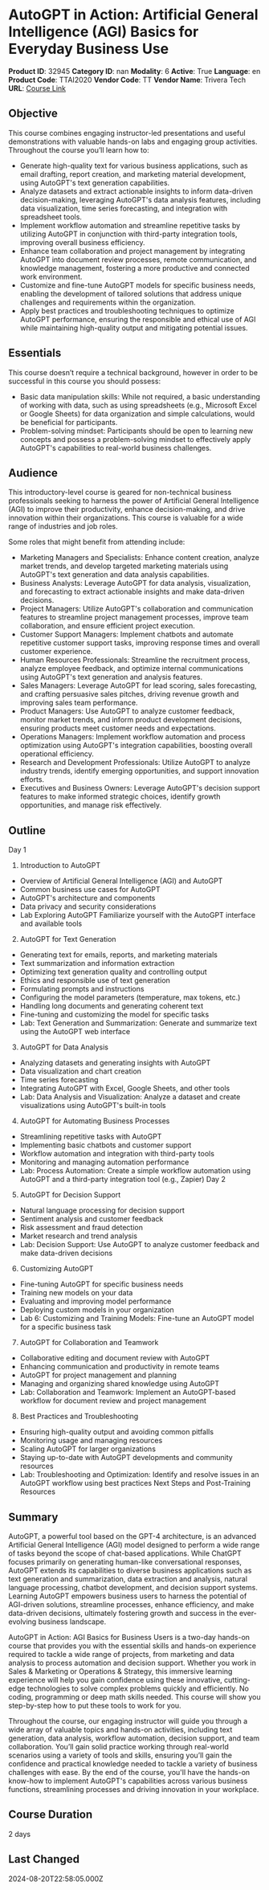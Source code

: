# AutoGPT in Action: Artificial General Intelligence (AGI) Basics for Everyday Business Use

**Product ID**: 32945
**Category ID**: nan
**Modality**: 6
**Active**: True
**Language**: en
**Product Code**: TTAI2020
**Vendor Code**: TT
**Vendor Name**: Trivera Tech
**URL**: [Course Link](https://www.fastlaneus.com/course/triveratech-ttai2020)

## Objective
This course combines engaging instructor-led presentations and useful demonstrations with valuable hands-on labs and engaging group activities. Throughout the course you’ll learn how to: 



- Generate high-quality text for various business applications, such as email drafting, report creation, and marketing material development, using AutoGPT's text generation capabilities.
- Analyze datasets and extract actionable insights to inform data-driven decision-making, leveraging AutoGPT's data analysis features, including data visualization, time series forecasting, and integration with spreadsheet tools.
- Implement workflow automation and streamline repetitive tasks by utilizing AutoGPT in conjunction with third-party integration tools, improving overall business efficiency.
- Enhance team collaboration and project management by integrating AutoGPT into document review processes, remote communication, and knowledge management, fostering a more productive and connected work environment.
- Customize and fine-tune AutoGPT models for specific business needs, enabling the development of tailored solutions that address unique challenges and requirements within the organization.
- Apply best practices and troubleshooting techniques to optimize AutoGPT performance, ensuring the responsible and ethical use of AGI while maintaining high-quality output and mitigating potential issues.

## Essentials
This course doesn’t require a technical background, however in order to be successful in this course you should possess:



- Basic data manipulation skills: While not required, a basic understanding of working with data, such as using spreadsheets (e.g., Microsoft Excel or Google Sheets) for data organization and simple calculations, would be beneficial for participants.
- Problem-solving mindset: Participants should be open to learning new concepts and possess a problem-solving mindset to effectively apply AutoGPT's capabilities to real-world business challenges.

## Audience
This introductory-level course is geared for non-technical business professionals seeking to harness the power of Artificial General Intelligence (AGI) to improve their productivity, enhance decision-making, and drive innovation within their organizations. This course is valuable for a wide range of industries and job roles. 

Some roles that might benefit from attending include:



- Marketing Managers and Specialists: Enhance content creation, analyze market trends, and develop targeted marketing materials using AutoGPT's text generation and data analysis capabilities.
- Business Analysts: Leverage AutoGPT for data analysis, visualization, and forecasting to extract actionable insights and make data-driven decisions.
- Project Managers: Utilize AutoGPT's collaboration and communication features to streamline project management processes, improve team collaboration, and ensure efficient project execution.
- Customer Support Managers: Implement chatbots and automate repetitive customer support tasks, improving response times and overall customer experience.
- Human Resources Professionals: Streamline the recruitment process, analyze employee feedback, and optimize internal communications using AutoGPT's text generation and analysis features.
- Sales Managers: Leverage AutoGPT for lead scoring, sales forecasting, and crafting persuasive sales pitches, driving revenue growth and improving sales team performance.
- Product Managers: Use AutoGPT to analyze customer feedback, monitor market trends, and inform product development decisions, ensuring products meet customer needs and expectations.
- Operations Managers: Implement workflow automation and process optimization using AutoGPT's integration capabilities, boosting overall operational efficiency.
- Research and Development Professionals: Utilize AutoGPT to analyze industry trends, identify emerging opportunities, and support innovation efforts.
- Executives and Business Owners: Leverage AutoGPT's decision support features to make informed strategic choices, identify growth opportunities, and manage risk effectively.

## Outline
Day 1


1.	Introduction to AutoGPT 



- Overview of Artificial General Intelligence (AGI) and AutoGPT
- Common business use cases for AutoGPT
- AutoGPT's architecture and components
- Data privacy and security considerations
- Lab Exploring AutoGPT Familiarize yourself with the AutoGPT interface and available tools
2.	AutoGPT for Text Generation 



- Generating text for emails, reports, and marketing materials
- Text summarization and information extraction
- Optimizing text generation quality and controlling output
- Ethics and responsible use of text generation
- Formulating prompts and instructions
- Configuring the model parameters (temperature, max tokens, etc.)
- Handling long documents and generating coherent text
- Fine-tuning and customizing the model for specific tasks
- Lab: Text Generation and Summarization: Generate and summarize text using the AutoGPT web interface
3.	AutoGPT for Data Analysis



- Analyzing datasets and generating insights with AutoGPT
- Data visualization and chart creation
- Time series forecasting
- Integrating AutoGPT with Excel, Google Sheets, and other tools
- Lab: Data Analysis and Visualization: Analyze a dataset and create visualizations using AutoGPT's built-in tools
4.	AutoGPT for Automating Business Processes 



- Streamlining repetitive tasks with AutoGPT
- Implementing basic chatbots and customer support
- Workflow automation and integration with third-party tools
- Monitoring and managing automation performance
- Lab: Process Automation: Create a simple workflow automation using AutoGPT and a third-party integration tool (e.g., Zapier)
Day 2


5.	AutoGPT for Decision Support



- Natural language processing for decision support
- Sentiment analysis and customer feedback
- Risk assessment and fraud detection
- Market research and trend analysis
- Lab: Decision Support: Use AutoGPT to analyze customer feedback and make data-driven decisions
6.	Customizing AutoGPT 



- Fine-tuning AutoGPT for specific business needs
- Training new models on your data
- Evaluating and improving model performance
- Deploying custom models in your organization
- Lab 6: Customizing and Training Models: Fine-tune an AutoGPT model for a specific business task
7.	AutoGPT for Collaboration and Teamwork



- Collaborative editing and document review with AutoGPT
- Enhancing communication and productivity in remote teams
- AutoGPT for project management and planning
- Managing and organizing shared knowledge using AutoGPT
- Lab: Collaboration and Teamwork: Implement an AutoGPT-based workflow for document review and project management
8.	Best Practices and Troubleshooting 



- Ensuring high-quality output and avoiding common pitfalls
- Monitoring usage and managing resources
- Scaling AutoGPT for larger organizations
- Staying up-to-date with AutoGPT developments and community resources
- Lab: Troubleshooting and Optimization: Identify and resolve issues in an AutoGPT workflow using best practices
Next Steps and Post-Training Resources

## Summary
AutoGPT, a powerful tool based on the GPT-4 architecture, is an advanced Artificial General Intelligence (AGI) model designed to perform a wide range of tasks beyond the scope of chat-based applications. While ChatGPT focuses primarily on generating human-like conversational responses, AutoGPT extends its capabilities to diverse business applications such as text generation and summarization, data extraction and analysis, natural language processing, chatbot development, and decision support systems. Learning AutoGPT empowers business users to harness the potential of AGI-driven solutions, streamline processes, enhance efficiency, and make data-driven decisions, ultimately fostering growth and success in the ever-evolving business landscape.

AutoGPT in Action: AGI Basics for Business Users is a two-day hands-on course that provides you with the essential skills and hands-on experience required to tackle a wide range of projects, from marketing and data analysis to process automation and decision support. Whether you work in Sales & Marketing or Operations & Strategy, this immersive learning experience will help you gain confidence using these innovative, cutting-edge technologies to solve complex problems quickly and efficiently. No coding, programming or deep math skills needed. This course will show you step-by-step how to put these tools to work for you.

Throughout the course, our engaging instructor will guide you through a wide array of valuable topics and hands-on activities, including text generation, data analysis, workflow automation, decision support, and team collaboration. You’ll gain solid practice working through real-world scenarios using a variety of tools and skills, ensuring you’ll gain the confidence and practical knowledge needed to tackle a variety of business challenges with ease. By the end of the course, you'll have the hands-on know-how to implement AutoGPT's capabilities across various business functions, streamlining processes and driving innovation in your workplace.

## Course Duration
2 days

## Last Changed
2024-08-20T22:58:05.000Z

